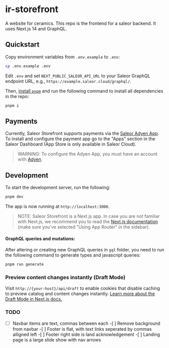 # ir-storefront

A website for ceramics. This repo is the frontend for a saleor backend. It uses Next.js 14 and GraphQL.

## Quickstart

Copy environment variables from `.env.example` to `.env`:

```bash
cp .env.example .env
```

Edit `.env` and set `NEXT_PUBLIC_SALEOR_API_URL` to your Saleor GraphQL endpoint URL, e.g., `https://example.saleor.cloud/graphql/`.

Then, [install `pnpm`](https://pnpm.io/installation) and run the following command to install all dependencies in the repo:

```bash
pnpm i
```

## Payments

Currently, Saleor Storefront supports payments via the [Saleor Adyen App](https://docs.saleor.io/docs/3.x/developer/app-store/apps/adyen). To install and configure the payment app go to the "Apps" section in the Saleor Dashboard (App Store is only available in Saleor Cloud).

> WARNING:
> To configure the Adyen App, you must have an account with [Adyen](https://www.adyen.com/).

## Development

To start the development server, run the following:

```bash
pnpm dev
```

The app is now running at `http://localhost:3000`.

> NOTE:
> Saleor Storefront is a Next.js app. In case you are not familiar with Next.js, we recommend you to read the [Next.js documentation](https://nextjs.org/docs) (make sure you've selected "Using App Router" in the sidebar).

#### GraphQL queries and mutations:

After altering or creating new GraphQL queries in `gql` folder, you need to run the following command to generate types and javascript queries:

```bash
pnpm run generate
```

### Preview content changes instantly (Draft Mode)

Visit `http://{your-host}/api/draft` to enable cookies that disable caching to preview catalog and content changes instantly. [Learn more about the Draft Mode in Next.js docs.](https://nextjs.org/docs/app/building-your-application/configuring/draft-mode)

### TODO

-[ ] Navbar items are text, commas between each -[ ] Remove background from navbar -[ ] Footer is flat, with text links seperated by commas alligned left -[ ] Footer right side is land acknowledgement -[ ] Landing page is a large slide show with nav arrows
